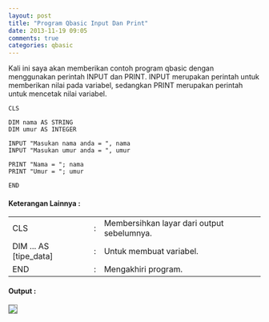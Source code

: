 ```yaml
---
layout: post
title: "Program Qbasic Input Dan Print"
date: 2013-11-19 09:05
comments: true
categories: qbasic
---
```


Kali ini saya akan memberikan contoh program qbasic dengan menggunakan perintah INPUT dan PRINT.
INPUT merupakan perintah untuk memberikan nilai pada variabel, sedangkan PRINT merupakan perintah untuk mencetak nilai variabel.

<!-- more -->

```
CLS

DIM nama AS STRING
DIM umur AS INTEGER

INPUT "Masukan nama anda = ", nama
INPUT "Masukan umur anda = ", umur

PRINT "Nama = "; nama
PRINT "Umur = "; umur

END
```

#### Keterangan Lainnya :
<table>
	<tr>
		<td>CLS</td>
		<td>:</td>
		<td>Membersihkan layar dari output sebelumnya.</td>
	</tr>
	<tr>
		<td>DIM ... AS [tipe_data]</td>
		<td>:</td>
		<td>Untuk membuat variabel.</td>
	</tr>
	<tr>
		<td>END</td>
		<td>:</td>
		<td>Mengakhiri program.</td>
	</tr>
</table> 

#### Output :
<img src="{{root_url}}/images/blog/qbasic/qbasic-input-print.png" style="border:1px solid grey">

